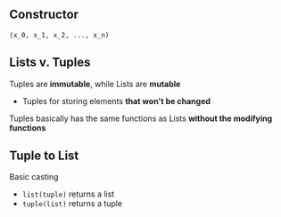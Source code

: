 ## Constructor
`(x_0, x_1, x_2, ..., x_n)`
## Lists v. Tuples
Tuples are **immutable**, while Lists are **mutable**
- Tuples for storing elements **that won't be changed**

Tuples basically has the same functions as Lists **without the modifying functions**
## Tuple to List
Basic casting
- `list(tuple)` returns a list
- `tuple(list)` returns a tuple